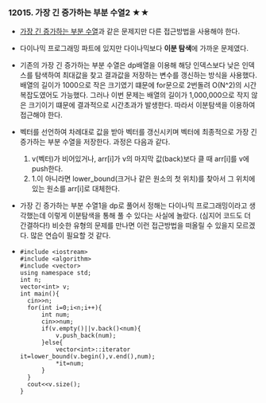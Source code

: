 ### 12015. 가장 긴 증가하는 부분 수열2 ★★

- [가장 긴 증가하는 부분 수열]( https://www.acmicpc.net/problem/11053 )과 같은 문제지만 다른 접근방법을 사용해야 한다.

- 다이나믹 프로그래밍 파트에 있지만 다이나믹보다 **이분 탐색**에 가까운 문제였다.

- 기존의 가장 긴 증가하는 부분 수열은 dp배열을 이용해 해당 인덱스보다 낮은 인덱스를 탐색하여 최대값을 찾고 결과값을 저장하는 변수를 갱신하는 방식을 사용했다. 배열의 길이가 1000으로 작은 크기였기 떄문에 for문으로 2번돌려 O(N^2)의 시간복잡도였어도 가능했다. 그러나 이번 문제는 배열의 길이가 1,000,000으로 작지 않은 크기이기 떄문에 결과적으로 시간초과가 발생한다. 따라서 이분탐색을 이용하여 접근해야 한다.

- 벡터를 선언하여 차례대로 값을 받아 벡터를 갱신시키며 벡터에 최종적으로 가장 긴 증가하는 부분 수열을 저장한다. 과정은 다음과 같다.

  1. v(벡터)가 비어있거나, arr[i]가 v의 마지막 값(back)보다 클 때 arr[i]를 v에 push한다.
  2. 1.이 아니라면 lower_bound(크거나 같은 원소의 첫 위치)를 찾아서 그 위치에 있는 원소를 arr[i]로 대체한다.

- 가장 긴 증가하는 부분 수열1을 dp로 풀어서 정해는 다이나믹 프로그래밍이라고 생각했는데 이렇게 이분탐색을 통해 풀 수 있다는 사실에 놀랐다. (심지어 코드도 더 간결하다!) 비슷한 유형의 문제를 만나면 이런 접근방법을 떠올릴 수 있을지 모르겠다. 많은 연습이 필요할 것 같다.

- ```c+
  #include <iostream>
  #include <algorithm>
  #include <vector>
  using namespace std;
  int n;
  vector<int> v;
  int main(){
  	cin>>n;
  	for(int i=0;i<n;i++){
  		int num;
  		cin>>num;
  		if(v.empty()||v.back()<num){
  			v.push_back(num);
  		}else{
  			vector<int>::iterator it=lower_bound(v.begin(),v.end(),num);
  			*it=num;
  		}
  	}
  	cout<<v.size();
  }
  ```

  